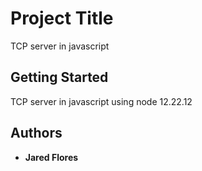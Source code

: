 # Project Title

TCP server in javascript

## Getting Started

TCP server in javascript using node 12.22.12

## Authors

* **Jared Flores**
